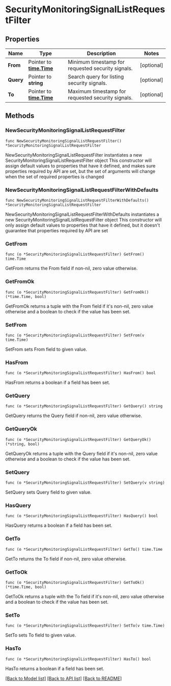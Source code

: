 # SecurityMonitoringSignalListRequestFilter

## Properties

Name | Type | Description | Notes
------------ | ------------- | ------------- | -------------
**From** | Pointer to [**time.Time**](time.Time.md) | Minimum timestamp for requested security signals. | [optional] 
**Query** | Pointer to **string** | Search query for listing security signals. | [optional] 
**To** | Pointer to [**time.Time**](time.Time.md) | Maximum timestamp for requested security signals. | [optional] 

## Methods

### NewSecurityMonitoringSignalListRequestFilter

`func NewSecurityMonitoringSignalListRequestFilter() *SecurityMonitoringSignalListRequestFilter`

NewSecurityMonitoringSignalListRequestFilter instantiates a new SecurityMonitoringSignalListRequestFilter object
This constructor will assign default values to properties that have it defined,
and makes sure properties required by API are set, but the set of arguments
will change when the set of required properties is changed

### NewSecurityMonitoringSignalListRequestFilterWithDefaults

`func NewSecurityMonitoringSignalListRequestFilterWithDefaults() *SecurityMonitoringSignalListRequestFilter`

NewSecurityMonitoringSignalListRequestFilterWithDefaults instantiates a new SecurityMonitoringSignalListRequestFilter object
This constructor will only assign default values to properties that have it defined,
but it doesn't guarantee that properties required by API are set

### GetFrom

`func (o *SecurityMonitoringSignalListRequestFilter) GetFrom() time.Time`

GetFrom returns the From field if non-nil, zero value otherwise.

### GetFromOk

`func (o *SecurityMonitoringSignalListRequestFilter) GetFromOk() (*time.Time, bool)`

GetFromOk returns a tuple with the From field if it's non-nil, zero value otherwise
and a boolean to check if the value has been set.

### SetFrom

`func (o *SecurityMonitoringSignalListRequestFilter) SetFrom(v time.Time)`

SetFrom sets From field to given value.

### HasFrom

`func (o *SecurityMonitoringSignalListRequestFilter) HasFrom() bool`

HasFrom returns a boolean if a field has been set.

### GetQuery

`func (o *SecurityMonitoringSignalListRequestFilter) GetQuery() string`

GetQuery returns the Query field if non-nil, zero value otherwise.

### GetQueryOk

`func (o *SecurityMonitoringSignalListRequestFilter) GetQueryOk() (*string, bool)`

GetQueryOk returns a tuple with the Query field if it's non-nil, zero value otherwise
and a boolean to check if the value has been set.

### SetQuery

`func (o *SecurityMonitoringSignalListRequestFilter) SetQuery(v string)`

SetQuery sets Query field to given value.

### HasQuery

`func (o *SecurityMonitoringSignalListRequestFilter) HasQuery() bool`

HasQuery returns a boolean if a field has been set.

### GetTo

`func (o *SecurityMonitoringSignalListRequestFilter) GetTo() time.Time`

GetTo returns the To field if non-nil, zero value otherwise.

### GetToOk

`func (o *SecurityMonitoringSignalListRequestFilter) GetToOk() (*time.Time, bool)`

GetToOk returns a tuple with the To field if it's non-nil, zero value otherwise
and a boolean to check if the value has been set.

### SetTo

`func (o *SecurityMonitoringSignalListRequestFilter) SetTo(v time.Time)`

SetTo sets To field to given value.

### HasTo

`func (o *SecurityMonitoringSignalListRequestFilter) HasTo() bool`

HasTo returns a boolean if a field has been set.


[[Back to Model list]](../README.md#documentation-for-models) [[Back to API list]](../README.md#documentation-for-api-endpoints) [[Back to README]](../README.md)


